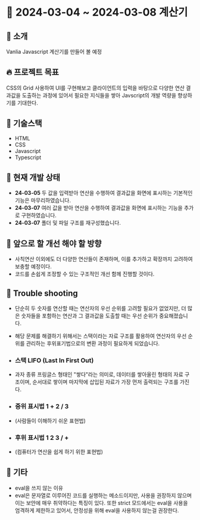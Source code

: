 # 🎉 2024-03-04 ~ 2024-03-08 계산기

## 📄 소개

Vanlia Javascript 계산기를 만들어 볼 예정

## 🔥 프로젝트 목표

CSS의 Grid 사용하여 UI를 구현해보고 클라이언트의 입력을 바탕으로 다양한 연산 결과값을 도출하는 과정에 있어서
필요한 지식들을 쌓아 Javscript의 개발 역량을 향상하기를 기대한다.

## 🔧 기술스택

- HTML
- CSS
- Javascript
- Typescript

## 📌 현재 개발 상태

- **24-03-05** 두 값을 입력받아 연산을 수행하여 결과값을 화면에 표시하는 기본적인 기능은 마무리하였습니다.
- **24-03-07** 여러 값을 받아 연산을 수행하여 결과값을 화면에 표시하는 기능을 추가로 구현하였습니다.
- **24-03-07** 폴더 및 파일 구조를 재구성했습니다.

## 📝 앞으로 할 개선 해야 할 방향

- 사칙연산 이외에도 더 다양한 연산들이 존재하며, 이를 추가하고 확장까지 고려하여 보충할 예정이다.
- 코드를 손쉽게 조정할 수 있는 구조적인 개선 함께 진행할 것이다.

## 🥅 Trouble shooting

- 단순히 두 숫자를 연산할 때는 연산자의 우선 순위를 고려할 필요가 없었지만, 더 많은 숫자들을 포함하는 연산과 그 결과값을 도출할 때는 우선 순위가 중요해졌습니다.
- 해당 문제를 해결하기 위해서는 스택이라는 자료 구조를 활용하여 연산자의 우선 순위를 관리하는 후위표기법으로의 변환 과정이 필요하게 되었습니다.

- ### 스택 LIFO (Last In First Out)
- 과자 종류 프링글스 형태인 "쌓다"라는 의미로, 데이터를 쌓아올린 형태의 자료 구조이며, 순서대로 쌓이며 마지막에 삽입된 자료가 가장 먼저 출력되는 구조를 가진다.

- ### 중위 표시법 1 + 2 / 3
- (사람들이 이해하기 쉬운 표현법)

- ### 후위 표시법 1 2 3 / +
- (컴퓨터가 연산을 쉽게 하기 위한 표현법)

## 💬 기타

- eval을 쓰지 않는 이유
- eval은 문자열로 이루어진 코드를 실행하는 메소드이지만, 사용을 권장하지 않으며 이는 보안에 매우 취약하다는 특징이 있다. 또한 strict 모드에서는 eval을 사용을 엄격하게 제한하고 있어서, 안정성을 위해 eval을 사용하지 않는걸 권장한다.
